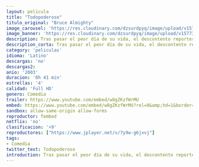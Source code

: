 ```yaml
---
layout: pelicula
title: "Todopoderoso"
titulo_original: "Bruce Almighty"
image_carousel: 'https://res.cloudinary.com/dzsurdpyq/image/upload/v1577337173/todopoderoso-min.jpg'
image_banner: 'https://res.cloudinary.com/dzsurdpyq/image/upload/v1577337187/todopoderoso-banner.jpg'
description: Tras pasar el peor día de su vida, el descontento reportero de televisión Bruce Nolan consigue un poder divino, pues recrimina a Dios a que no tiene ni idea de cómo está llevando "el asunto". Ante tal desafío, Dios decide darle todos sus poderes para ver si es capaz de hacerlo mejor que Él.
description_corta: Tras pasar el peor día de su vida, el descontento reportero de televisión Bruce Nolan consigue un poder divino, pues recrimina a Dios a que no tiene ni idea de cómo está llevando "el asunto". Ante tal desafío, Dios decide darle todos sus poderes para ver si es capaz de hacerlo mejor que Él.comienza a perder su ...
category: 'peliculas'
idioma: 'Latino'
descargas: 'no'
descargas2:
anio: '2003'
duracion: '0h 41 min'
estrellas: '4'
calidad: 'Full HD'
genero: Comedia
trailer: https://www.youtube.com/embed/w8gZKzfWrMU
embed: https://www.youtube.com/embed/w8gZKzfWrMU?rel=0&amp;hd=1&border=0&wmode=opaque&enablejsapi=1&modestbranding=1&controls=1&showinfo=1
sandbox: allow-same-origin allow-forms
reproductor: fembed
netflix: 'no'
clasificacion: '+9'
reproductores: ["https://www.jplayer.net/v/7y9w-g6jxvj"]
tags:
- Comedia
twitter_text: Todopoderoso
introduction: Tras pasar el peor día de su vida, el descontento reportero de televisión Bruce Nolan consigue un poder divino, pues recrimina a Dios a que no tiene ni idea de cómo está llevando "el asunto". Ante tal desafío, Dios decide darle todos sus poderes para ver si es capaz de hacerlo mejor que Él.
---
```












